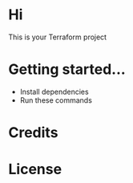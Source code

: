# Hi

This is your Terraform project

# Getting started...

- Install dependencies
- Run these commands

# Credits

# License

